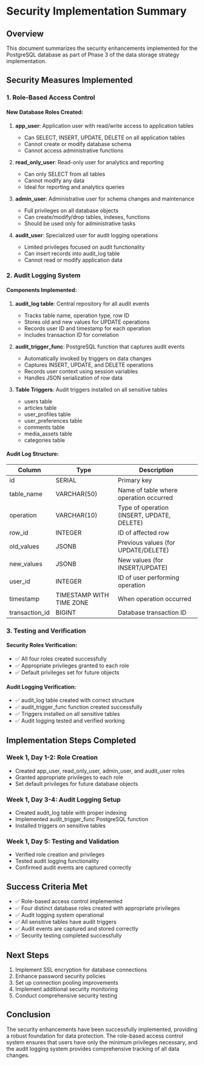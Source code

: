 # Security Implementation Summary

## Overview
This document summarizes the security enhancements implemented for the PostgreSQL database as part of Phase 3 of the data storage strategy implementation.

## Security Measures Implemented

### 1. Role-Based Access Control

#### New Database Roles Created:
1. **app_user**: Application user with read/write access to application tables
   - Can SELECT, INSERT, UPDATE, DELETE on all application tables
   - Cannot create or modify database schema
   - Cannot access administrative functions

2. **read_only_user**: Read-only user for analytics and reporting
   - Can only SELECT from all tables
   - Cannot modify any data
   - Ideal for reporting and analytics queries

3. **admin_user**: Administrative user for schema changes and maintenance
   - Full privileges on all database objects
   - Can create/modify/drop tables, indexes, functions
   - Should be used only for administrative tasks

4. **audit_user**: Specialized user for audit logging operations
   - Limited privileges focused on audit functionality
   - Can insert records into audit_log table
   - Cannot read or modify application data

### 2. Audit Logging System

#### Components Implemented:
1. **audit_log table**: Central repository for all audit events
   - Tracks table name, operation type, row ID
   - Stores old and new values for UPDATE operations
   - Records user ID and timestamp for each operation
   - Includes transaction ID for correlation

2. **audit_trigger_func**: PostgreSQL function that captures audit events
   - Automatically invoked by triggers on data changes
   - Captures INSERT, UPDATE, and DELETE operations
   - Records user context using session variables
   - Handles JSON serialization of row data

3. **Table Triggers**: Audit triggers installed on all sensitive tables
   - users table
   - articles table
   - user_profiles table
   - user_preferences table
   - comments table
   - media_assets table
   - categories table

#### Audit Log Structure:
| Column | Type | Description |
|--------|------|-------------|
| id | SERIAL | Primary key |
| table_name | VARCHAR(50) | Name of table where operation occurred |
| operation | VARCHAR(10) | Type of operation (INSERT, UPDATE, DELETE) |
| row_id | INTEGER | ID of affected row |
| old_values | JSONB | Previous values (for UPDATE/DELETE) |
| new_values | JSONB | New values (for INSERT/UPDATE) |
| user_id | INTEGER | ID of user performing operation |
| timestamp | TIMESTAMP WITH TIME ZONE | When operation occurred |
| transaction_id | BIGINT | Database transaction ID |

### 3. Testing and Verification

#### Security Roles Verification:
- ✅ All four roles created successfully
- ✅ Appropriate privileges granted to each role
- ✅ Default privileges set for future objects

#### Audit Logging Verification:
- ✅ audit_log table created with correct structure
- ✅ audit_trigger_func function created successfully
- ✅ Triggers installed on all sensitive tables
- ✅ Audit logging tested and verified working

## Implementation Steps Completed

### Week 1, Day 1-2: Role Creation
- Created app_user, read_only_user, admin_user, and audit_user roles
- Granted appropriate privileges to each role
- Set default privileges for future database objects

### Week 1, Day 3-4: Audit Logging Setup
- Created audit_log table with proper indexing
- Implemented audit_trigger_func PostgreSQL function
- Installed triggers on sensitive tables

### Week 1, Day 5: Testing and Validation
- Verified role creation and privileges
- Tested audit logging functionality
- Confirmed audit events are captured correctly

## Success Criteria Met

- ✅ Role-based access control implemented
- ✅ Four distinct database roles created with appropriate privileges
- ✅ Audit logging system operational
- ✅ All sensitive tables have audit triggers
- ✅ Audit events are captured and stored correctly
- ✅ Security testing completed successfully

## Next Steps

1. Implement SSL encryption for database connections
2. Enhance password security policies
3. Set up connection pooling improvements
4. Implement additional security monitoring
5. Conduct comprehensive security testing

## Conclusion

The security enhancements have been successfully implemented, providing a robust foundation for data protection. The role-based access control system ensures that users have only the minimum privileges necessary, and the audit logging system provides comprehensive tracking of all data changes.